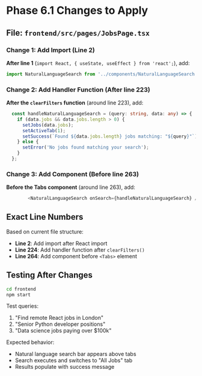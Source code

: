 # Phase 6.1 Changes to Apply

## File: `frontend/src/pages/JobsPage.tsx`

### Change 1: Add Import (Line 2)
**After line 1** (`import React, { useState, useEffect } from 'react';`), add:
```typescript
import NaturalLanguageSearch from '../components/NaturalLanguageSearch';
```

### Change 2: Add Handler Function (After line 223)
**After the `clearFilters` function** (around line 223), add:
```typescript
  const handleNaturalLanguageSearch = (query: string, data: any) => {
    if (data.jobs && data.jobs.length > 0) {
      setJobs(data.jobs);
      setActiveTab(1);
      setSuccess(`Found ${data.jobs.length} jobs matching: "${query}"`);
    } else {
      setError('No jobs found matching your search');
    }
  };
```

### Change 3: Add Component (Before line 263)
**Before the Tabs component** (around line 263), add:
```typescript
        <NaturalLanguageSearch onSearch={handleNaturalLanguageSearch} />
```

## Exact Line Numbers

Based on current file structure:
- **Line 2**: Add import after React import
- **Line 224**: Add handler function after `clearFilters()`
- **Line 264**: Add component before `<Tabs>` element

## Testing After Changes

```bash
cd frontend
npm start
```

Test queries:
1. "Find remote React jobs in London"
2. "Senior Python developer positions"
3. "Data science jobs paying over $100k"

Expected behavior:
- Natural language search bar appears above tabs
- Search executes and switches to "All Jobs" tab
- Results populate with success message
